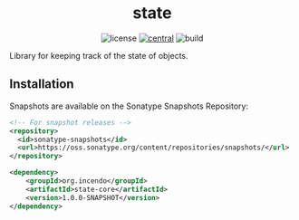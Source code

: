 <div align="center">
<h1>state</h1>

![license](https://img.shields.io/github/license/incendo/state.svg)
[![central](https://img.shields.io/maven-central/v/org.incendo/state-core)](https://search.maven.org/search?q=org.incendo)
![build](https://img.shields.io/github/actions/workflow/status/incendo/state/build.yml?logo=github)
</div>

Library for keeping track of the state of objects.

## Installation

Snapshots are available on the Sonatype Snapshots Repository:

```xml
<!-- For snapshot releases -->
<repository>
  <id>sonatype-snapshots</id>
  <url>https://oss.sonatype.org/content/repositories/snapshots/</url>
</repository>

<dependency>
    <groupId>org.incendo</groupId>
    <artifactId>state-core</artifactId>
    <version>1.0.0-SNAPSHOT</version>
</dependency>
```

